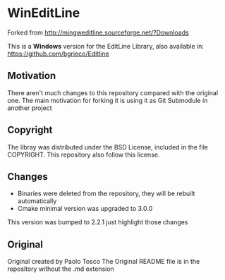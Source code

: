 # WinEditLine
Forked from http://mingweditline.sourceforge.net/?Downloads

This is a **Windows** version for the EditLine Library, also available in: https://github.com/bgrieco/Editline

## Motivation
There aren't much changes to this repository compared with the original one. 
The main motivation for forking it is using it as Git Submodule in another project

## Copyright
The libray was distributed under the BSD License, included in the file COPYRIGHT.
This repository also follow this license. 

## Changes
- Binaries were deleted from the repository, they will be rebuilt automatically
- Cmake minimal version was upgraded to 3.0.0

This version was bumped to 2.2.1 just highlight those  changes

## Original 

Original created by Paolo Tosco
The Original README file is in the repository without the .md extension 
